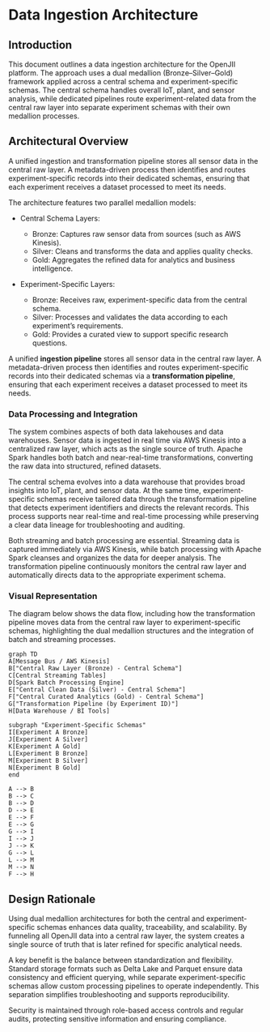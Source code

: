 # Data Ingestion Architecture

## Introduction

This document outlines a data ingestion architecture for the OpenJII platform. The approach uses a dual medallion (Bronze–Silver–Gold) framework applied across a central schema and experiment-specific schemas. The central schema handles overall IoT, plant, and sensor analysis, while dedicated pipelines route experiment-related data from the central raw layer into separate experiment schemas with their own medallion processes.

## Architectural Overview

A unified ingestion and transformation pipeline stores all sensor data in the central raw layer. A metadata-driven process then identifies and routes experiment-specific records into their dedicated schemas, ensuring that each experiment receives a dataset processed to meet its needs.

The architecture features two parallel medallion models:

- Central Schema Layers:

  - Bronze: Captures raw sensor data from sources (such as AWS Kinesis).
  - Silver: Cleans and transforms the data and applies quality checks.
  - Gold: Aggregates the refined data for analytics and business intelligence.

- Experiment-Specific Layers:
  - Bronze: Receives raw, experiment-specific data from the central schema.
  - Silver: Processes and validates the data according to each experiment’s requirements.
  - Gold: Provides a curated view to support specific research questions.

A unified **ingestion pipeline** stores all sensor data in the central raw layer. A metadata-driven process then identifies and routes experiment-specific records into their dedicated schemas via a **transformation pipeline**, ensuring that each experiment receives a dataset processed to meet its needs.

### Data Processing and Integration

The system combines aspects of both data lakehouses and data warehouses. Sensor data is ingested in real time via AWS Kinesis into a centralized raw layer, which acts as the single source of truth. Apache Spark handles both batch and near-real-time transformations, converting the raw data into structured, refined datasets.

The central schema evolves into a data warehouse that provides broad insights into IoT, plant, and sensor data. At the same time, experiment-specific schemas receive tailored data through the transformation pipeline that detects experiment identifiers and directs the relevant records. This process supports near real-time and real-time processing while preserving a clear data lineage for troubleshooting and auditing.

Both streaming and batch processing are essential. Streaming data is captured immediately via AWS Kinesis, while batch processing with Apache Spark cleanses and organizes the data for deeper analysis. The transformation pipeline continuously monitors the central raw layer and automatically directs data to the appropriate experiment schema.

### Visual Representation

The diagram below shows the data flow, including how the transformation pipeline moves data from the central raw layer to experiment-specific schemas, highlighting the dual medallion structures and the integration of batch and streaming processes.

```mermaid
graph TD
A[Message Bus / AWS Kinesis]
B["Central Raw Layer (Bronze) - Central Schema"]
C[Central Streaming Tables]
D[Spark Batch Processing Engine]
E["Central Clean Data (Silver) - Central Schema"]
F["Central Curated Analytics (Gold) - Central Schema"]
G["Transformation Pipeline (by Experiment ID)"]
H[Data Warehouse / BI Tools]

subgraph "Experiment-Specific Schemas"
I[Experiment A Bronze]
J[Experiment A Silver]
K[Experiment A Gold]
L[Experiment B Bronze]
M[Experiment B Silver]
N[Experiment B Gold]
end

A --> B
B --> C
B --> D
D --> E
E --> F
E --> G
G --> I
I --> J
J --> K
G --> L
L --> M
M --> N
F --> H
```

## Design Rationale

Using dual medallion architectures for both the central and experiment-specific schemas enhances data quality, traceability, and scalability. By funneling all OpenJII data into a central raw layer, the system creates a single source of truth that is later refined for specific analytical needs.

A key benefit is the balance between standardization and flexibility. Standard storage formats such as Delta Lake and Parquet ensure data consistency and efficient querying, while separate experiment-specific schemas allow custom processing pipelines to operate independently. This separation simplifies troubleshooting and supports reproducibility.

Security is maintained through role-based access controls and regular audits, protecting sensitive information and ensuring compliance.
